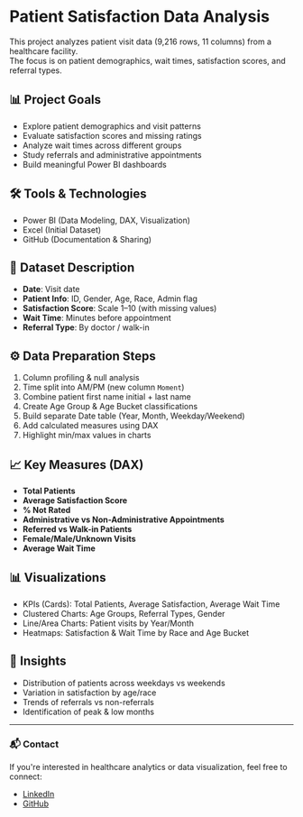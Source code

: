 # Patient Satisfaction Data Analysis

This project analyzes patient visit data (9,216 rows, 11 columns) from a healthcare facility.  
The focus is on patient demographics, wait times, satisfaction scores, and referral types.

## 📊 Project Goals
- Explore patient demographics and visit patterns  
- Evaluate satisfaction scores and missing ratings  
- Analyze wait times across different groups  
- Study referrals and administrative appointments  
- Build meaningful Power BI dashboards  

## 🛠 Tools & Technologies
- Power BI (Data Modeling, DAX, Visualization)  
- Excel (Initial Dataset)  
- GitHub (Documentation & Sharing)  

## 📑 Dataset Description
- **Date**: Visit date  
- **Patient Info**: ID, Gender, Age, Race, Admin flag  
- **Satisfaction Score**: Scale 1–10 (with missing values)  
- **Wait Time**: Minutes before appointment  
- **Referral Type**: By doctor / walk-in  

## ⚙️ Data Preparation Steps
1. Column profiling & null analysis  
2. Time split into AM/PM (new column `Moment`)  
3. Combine patient first name initial + last name  
4. Create Age Group & Age Bucket classifications  
5. Build separate Date table (Year, Month, Weekday/Weekend)  
6. Add calculated measures using DAX  
7. Highlight min/max values in charts  

## 📈 Key Measures (DAX)
- **Total Patients**  
- **Average Satisfaction Score**  
- **% Not Rated**  
- **Administrative vs Non-Administrative Appointments**  
- **Referred vs Walk-in Patients**  
- **Female/Male/Unknown Visits**  
- **Average Wait Time**  

## 📊 Visualizations
- KPIs (Cards): Total Patients, Average Satisfaction, Average Wait Time  
- Clustered Charts: Age Groups, Referral Types, Gender  
- Line/Area Charts: Patient visits by Year/Month  
- Heatmaps: Satisfaction & Wait Time by Race and Age Bucket  

## 🚀 Insights
- Distribution of patients across weekdays vs weekends  
- Variation in satisfaction by age/race  
- Trends of referrals vs non-referrals  
- Identification of peak & low months  

---

### 📬 Contact
If you're interested in healthcare analytics or data visualization, feel free to connect:  
- [LinkedIn](https://www.linkedin.com/in/fateme-hosseini-183aa2133/)  
- [GitHub](https://github.com/fhProgrammer777)  

